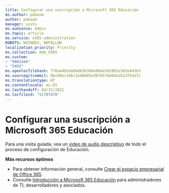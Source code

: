 ```yaml
---
title: Configurar una suscripción a Microsoft 365 Educación
ms.author: pebaum
author: pebaum
manager: scotv
ms.audience: Admin
ms.topic: article
ms.service: o365-administration
ROBOTS: NOINDEX, NOFOLLOW
localization_priority: Priority
ms.collection: Adm_O365
ms.custom:
- "9002444"
- "5493"
ms.openlocfilehash: 778a44b5da04db56304e866e502801e382e84363
ms.sourcegitcommit: 8bc60ec34bc1e40685e3976576e04a2623f63a7c
ms.translationtype: HT
ms.contentlocale: es-ES
ms.lasthandoff: 04/15/2021
ms.locfileid: "51787478"
---
```

# <a name="set-up-a-microsoft-365-education-subscription"></a>Configurar una suscripción a Microsoft 365 Educación

Para una visita guiada, vea un [video de audio descriptivo](https://aka.ms/M365EduSetup) de todo el proceso de configuración de Educación.

**Más recursos óptimos**

- Para obtener información general, consulte [Crear el espacio empresarial de Office 365](https://docs.microsoft.com/microsoft-365/education/deploy/create-your-office-365-tenant).
- Consulte [Introducción a Microsoft 365 Educación](https://docs.microsoft.com/education/) para administradores de TI, desarrolladores y asociados.